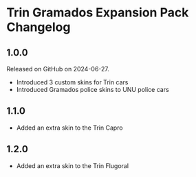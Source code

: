 # Trin Gramados Expansion Pack Changelog

## 1.0.0
Released on GitHub on 2024-06-27.

- Introduced 3 custom skins for Trin cars
- Introduced Gramados police skins to UNU police cars

## 1.1.0

- Added an extra skin to the Trin Capro

## 1.2.0

- Added an extra skin to the Trin Flugoral